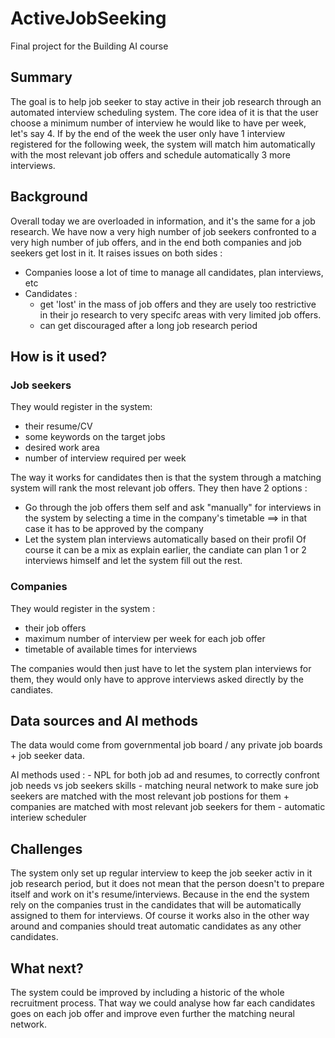 # ActiveJobSeeking

Final project for the Building AI course

## Summary

The goal is to help job seeker to stay active in their job research through an automated interview scheduling system. The core idea of it is that the user choose a minimum number of interview he would like to have per week, let's say 4. If by the end of the week the user only have 1 interview registered for the following week, the system will match him automatically with the most relevant job offers and schedule automatically 3 more interviews. 


## Background

Overall today we are overloaded in information, and it's the same for a job research. We have now a very high number of job seekers confronted to a very high number of jub offers, and in the end both companies and job seekers get lost in it. It raises issues on both sides :
- Companies loose a lot of time to manage all candidates, plan interviews, etc
- Candidates :
  * get 'lost' in the mass of job offers and they are usely too restrictive in their jo research to very specifc areas with very limited job offers.
  * can get discouraged after a long job research period


## How is it used?

### Job seekers
They would register in the system:
- their resume/CV
- some keywords on the target jobs
- desired work area
- number of interview required per week

The way it works for candidates then is that the system through a matching system will rank the most relevant job offers. They then have 2 options :
  * Go through the job offers them self and ask "manually" for interviews in the system by selecting a time in the company's timetable ==> in that case it has to be approved by the company
  * Let the system plan interviews automatically based on their profil
Of course it can be a mix as explain earlier, the candiate can plan 1 or 2 interviews himself and let the system fill out the rest.

### Companies
They would register in the system : 
- their job offers
- maximum number of interview per week for each job offer
- timetable of available times for interviews

The companies would then just have to let the system plan interviews for them, they would only have to approve interviews asked directly by the candiates.


## Data sources and AI methods
The data would come from governmental job board / any private job boards + job seeker data.

AI methods used :
	- NPL for both job ad and resumes, to correctly confront job needs vs job seekers skills
	- matching neural network to make sure job seekers are matched with the most relevant job postions for them + companies are matched with most relevant job seekers for them
	- automatic interiew scheduler

## Challenges

The system only set up regular interview to keep the job seeker activ in it job research period, but it does not mean that the person doesn't to prepare itself and work on it's resume/interviews. Because in the end the system rely on the companies trust in the candidates that will be automatically assigned to them for interviews.
Of course it works also in the other way around and companies should treat automatic candidates as any other candidates.

## What next?

The system could be improved by including a historic of the whole recruitment process. That way we could analyse how far each candidates goes on each job offer and improve even further the matching neural network.

